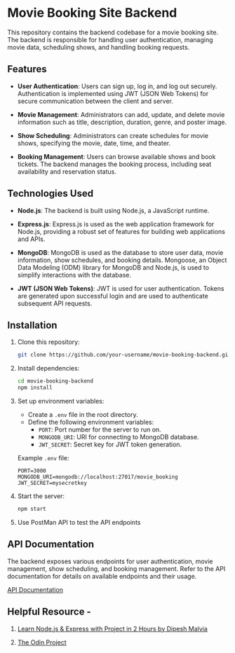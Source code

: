 # Movie Booking Site Backend

This repository contains the backend codebase for a movie booking site. The backend is responsible for handling user authentication, managing movie data, scheduling shows, and handling booking requests.

## Features

- **User Authentication**: Users can sign up, log in, and log out securely. Authentication is implemented using JWT (JSON Web Tokens) for secure communication between the client and server.
  
- **Movie Management**: Administrators can add, update, and delete movie information such as title, description, duration, genre, and poster image.

- **Show Scheduling**: Administrators can create schedules for movie shows, specifying the movie, date, time, and theater.

- **Booking Management**: Users can browse available shows and book tickets. The backend manages the booking process, including seat availability and reservation status.

## Technologies Used

- **Node.js**: The backend is built using Node.js, a JavaScript runtime.
  
- **Express.js**: Express.js is used as the web application framework for Node.js, providing a robust set of features for building web applications and APIs.
  
- **MongoDB**: MongoDB is used as the database to store user data, movie information, show schedules, and booking details. Mongoose, an Object Data Modeling (ODM) library for MongoDB and Node.js, is used to simplify interactions with the database.
  
- **JWT (JSON Web Tokens)**: JWT is used for user authentication. Tokens are generated upon successful login and are used to authenticate subsequent API requests.

## Installation

1. Clone this repository:

    ```bash
    git clone https://github.com/your-username/movie-booking-backend.git
    ```

2. Install dependencies:

    ```bash
    cd movie-booking-backend
    npm install
    ```

3. Set up environment variables:
   
   - Create a `.env` file in the root directory.
   - Define the following environment variables:
     - `PORT`: Port number for the server to run on.
     - `MONGODB_URI`: URI for connecting to MongoDB database.
     - `JWT_SECRET`: Secret key for JWT token generation.
   
   Example `.env` file:
   ```
   PORT=3000
   MONGODB_URI=mongodb://localhost:27017/movie_booking
   JWT_SECRET=mysecretkey
   ```

4. Start the server:

    ```bash
    npm start
    ```

5. Use PostMan API to test the API endpoints

## API Documentation

The backend exposes various endpoints for user authentication, movie management, show scheduling, and booking management. Refer to the API documentation for details on available endpoints and their usage.

[API Documentation](https://www.postman.com/what-is-an-api/)

## Helpful Resource - 

1. [Learn Node.js & Express with Project in 2 Hours by Dipesh Malvia](https://www.youtube.com/watch?v=H9M02of22z4&t=3210s) 

2. [The Odin Project](https://www.theodinproject.com/paths/full-stack-javascript/courses/nodejs)
